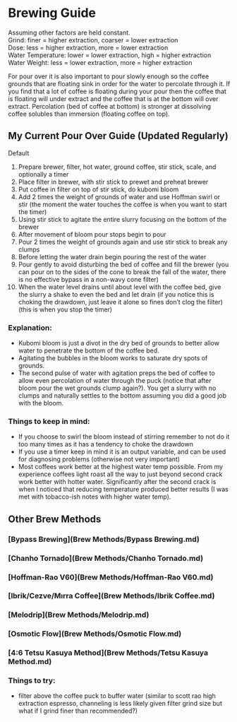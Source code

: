 # Brewing Guide

Assuming other factors are held constant.  
Grind: finer = higher extraction, coarser = lower extraction  
Dose: less = higher extraction, more = lower extraction  
Water Temperature: lower = lower extraction, high = higher extraction  
Water Weight: less = lower extraction, more = higher extraction

For pour over it is also important to pour slowly enough so the coffee grounds that are floating sink in order for the water to percolate through it. If you find that a lot of coffee is floating during your pour then the coffee that is floating will under extract and the coffee that is at the bottom will over extract. Percolation (bed of coffee at bottom) is stronger at dissolving coffee solubles than immersion (floating coffee on top).

## My Current Pour Over Guide (Updated Regularly)
Default  
1. Prepare brewer, filter, hot water, ground coffee, stir stick, scale, and optionally a timer
2. Place filter in brewer, with stir stick to prewet and preheat brewer
3. Put coffee in filter on top of stir stick, do kubomi bloom
4. Add 2 times the weight of grounds of water and use Hoffman swirl or stir (the moment the water touches the coffee is when you want to start the timer)
5. Using stir stick to agitate the entire slurry focusing on the bottom of the brewer
6. After movement of bloom pour stops begin to pour
7. Pour 2 times the weight of grounds again and use stir stick to break any clumps
8. Before letting the water drain begin pouring the rest of the water
9. Pour gently to avoid disturbing the bed of coffee and fill the brewer (you can pour on to the sides of the cone to break the fall of the water, there is no effective bypass in a non-wavy cone filter)
10. When the water level drains until about level with the coffee bed, give the slurry a shake to even the bed and let drain (if you notice this is choking the drawdown, just leave it alone so fines don’t clog the filter) (this is when you stop the timer)

### Explanation:
* Kubomi bloom is just a divot in the dry bed of grounds to better allow water to penetrate the bottom of the coffee bed.
* Agitating the bubbles in the bloom works to saturate dry spots of grounds.
* The second pulse of water with agitation preps the bed of coffee to allow even percolation of water through the puck (notice that after bloom pour the wet grounds clump again?). You get a slurry with no clumps and naturally settles to the bottom assuming you did a good job with the bloom.

### Things to keep in mind:
* If you choose to swirl the bloom instead of stirring remember to not do it too many times as it has a tendency to choke the drawdown
* If you use a timer keep in mind it is an output variable, and can be used for diagnosing problems (otherwise not very important)
* Most coffees work better at the highest water temp possible. From my experience coffees light roast all the way to just beyond second crack work better with hotter water. Significantly after the second crack is when I noticed that reducing temperature produced better results (I was met with tobacco-ish notes with higher water temp).

## Other Brew Methods
### [Bypass Brewing](Brew Methods/Bypass Brewing.md)
### [Chanho Tornado](Brew Methods/Chanho Tornado.md)
### [Hoffman-Rao V60](Brew Methods/Hoffman-Rao V60.md)
### [Ibrik/Cezve/Mırra Coffee](Brew Methods/Ibrik Coffee.md)
### [Melodrip](Brew Methods/Melodrip.md)
### [Osmotic Flow](Brew Methods/Osmotic Flow.md)
### [4:6 Tetsu Kasuya Method](Brew Methods/Tetsu Kasuya Method.md)

### Things to try:
* filter above the coffee puck to buffer water (similar to scott rao high extraction espresso, channeling is less likely given filter grind size but what if I grind finer than recommended?)
